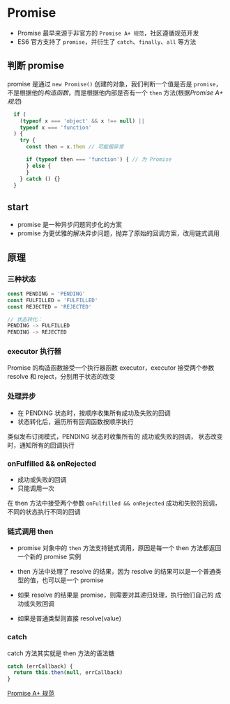# Promise

- Promise 最早来源于非官方的 `Promise A+ 规范`，社区遵循规范开发
- ES6 官方支持了 `promise`，并衍生了 `catch`、`finally`、`all` 等方法

## 判断 promise
promise 是通过 `new Promise()` 创建的对象，我们判断一个值是否是 `promise`，不是根据他的*构造函数*，而是根据他内部是否有一个 `then` 方法(根据*Promise A+ 规范*)

```js
  if (
    (typeof x === 'object' && x !== null) ||
    typeof x === 'function'
  ) {
    try {
      const then = x.then // 可能报异常

      if (typeof then === 'function') { // 为 Promise
      } else {
      }
    } catch () {}
  }
```

## start
- promise 是一种异步问题同步化的方案
- promise 为更优雅的解决异步问题，抛弃了原始的回调方案，改用链式调用

## 原理

### 三种状态
```js
const PENDING = 'PENDING'
const FULFILLED = 'FULFILLED'
const REJECTED = 'REJECTED'

// 状态转化：
PENDING -> FULFILLED
PENDING -> REJECTED
```

### executor 执行器

Promise 的构造函数接受一个执行器函数 executor，executor 接受两个参数 resolve 和 reject，分别用于状态的改变

### 处理异步
- 在 PENDING 状态时，按顺序收集所有成功及失败的回调
- 状态转化后，遍历所有回调函数按顺序执行

类似发布订阅模式，PENDING 状态时收集所有的 成功或失败的回调，
状态改变时，通知所有的回调执行


### onFulfilled && onRejected

- 成功或失败的回调
- 只能调用一次

在 then 方法中接受两个参数 `onFulfilled && onRejected` 成功和失败的回调，不同的状态执行不同的回调

### 链式调用 then

- promise 对象中的 `then` 方法支持链式调用，原因是每一个 then 方法都返回一个新的 promise 实例

- then 方法中处理了 resolve 的结果，因为 resolve 的结果可以是一个普通类型的值，也可以是一个 promise

- 如果 resolve 的结果是 promise，则需要对其递归处理，执行他们自己的 成功或失败回调

- 如果是普通类型则直接 resolve(value)

### catch

catch 方法其实就是 then 方法的语法糖
```js
catch (errCallback) {
  return this.then(null, errCallback)
}
```








[Promise A+ 规范](https://promisesaplus.com/)


